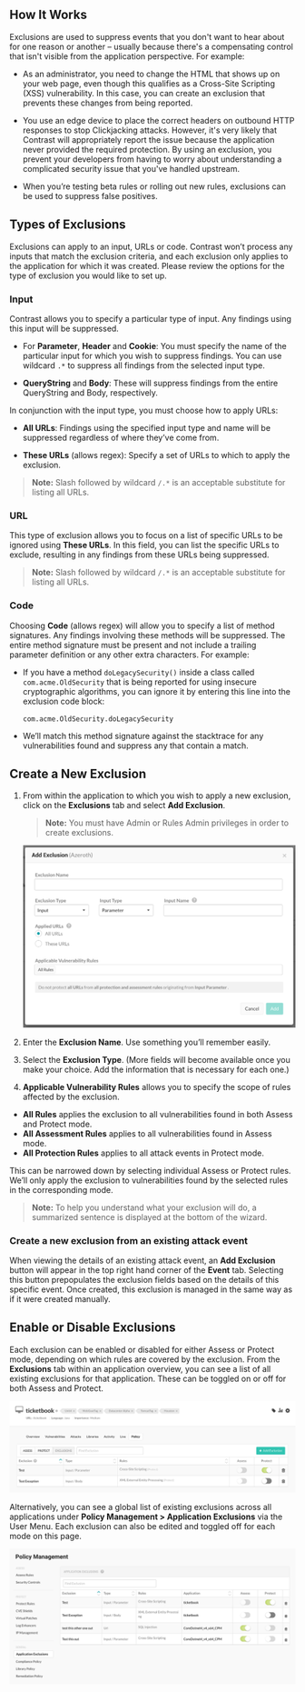 <!--
title: "Application Exclusions"
description: "Overview of application exclusions in TeamServer"
tags: "Admin policy application exclusions suppress events"
-->

## How It Works 

Exclusions are used to suppress events that you don't want to hear about for one reason or another – usually because there's a compensating control that isn't visible from the application perspective. For example:

* As an administrator, you need to change the HTML that shows up on your web page, even though this qualifies as a Cross-Site Scripting (XSS) vulnerability. In this case, you can create an exclusion that prevents these changes from being reported.

* You use an edge device to place the correct headers on outbound HTTP responses to stop Clickjacking attacks. However, it's very likely that Contrast will appropriately report the issue because the application never provided the required protection. By using an exclusion, you prevent your developers from having to worry about understanding a complicated security issue that you've handled upstream. 

* When you’re testing beta rules or rolling out new rules, exclusions can be used to suppress false positives.

## Types of Exclusions 

Exclusions can apply to an input, URLs or code. Contrast won’t process any inputs that match the exclusion criteria, and each exclusion only applies to the application for which it was created. Please review the options for the type of exclusion you would like to set up. 

### Input 

Contrast allows you to specify a particular type of input. Any findings using this input will be suppressed.

* For **Parameter**, **Header** and **Cookie**: You must specify the name of the particular input for which you wish to suppress findings. You can use wildcard ```.*``` to suppress all findings from the selected input type.

* **QueryString** and **Body**: These will suppress findings from the entire QueryString and Body, respectively.

In conjunction with the input type, you must choose how to apply URLs:

* **All URLs**: Findings using the specified input type and name will be suppressed regardless of where they’ve come from.

* **These URLs** (allows regex): Specify a set of URLs to which to apply the exclusion. 

>**Note:** Slash followed by wildcard ```/.*``` is an acceptable substitute for listing all URLs.

### URL

This type of exclusion allows you to focus on a list of specific URLs to be ignored using **These URLs**. In this field, you can list the specific URLs to exclude, resulting in any findings from these URLs being suppressed. 

>**Note:** Slash followed by wildcard ```/.*``` is an acceptable substitute for listing all URLs.

### Code

Choosing **Code** (allows regex) will allow you to specify a list of method signatures. Any findings involving these methods will be suppressed. The entire method signature must be present and not include a trailing parameter definition or any other extra characters. For example: 

* If you have a method ```doLegacySecurity()``` inside a class called ```com.acme.OldSecurity``` that is being reported for using insecure cryptographic algorithms, you can ignore it by entering this line into the exclusion code block:

      com.acme.OldSecurity.doLegacySecurity

* We’ll match this method signature against the stacktrace for any vulnerabilities found and suppress any that contain a match.

## Create a New Exclusion

1. From within the application to which you wish to apply a new exclusion, click on the **Exclusions** tab and select **Add Exclusion**. 

   >**Note:** You must have Admin or Rules Admin privileges in order to create exclusions.

   <a href="assets/images/ExclusionsAdd.png" rel="lightbox" title="Adding A New Exclusion"><img class="thumbnail" src="assets/images/ExclusionsAdd.png"/></a>

2. Enter the **Exclusion Name**. Use something you’ll remember easily.
3.	Select the **Exclusion Type**. (More fields will become available once you make your choice. Add the information that is necessary for each one.) 
4.	**Applicable Vulnerability Rules** allows you to specify the scope of rules affected by the exclusion.

 * **All Rules** applies the exclusion to all vulnerabilities found in both Assess and Protect mode. 
 * **All Assessment Rules** applies to all vulnerabilities found in Assess mode.
 * **All Protection Rules** applies to all attack events in Protect mode.

This can be narrowed down by selecting individual Assess or Protect rules. We’ll only apply the exclusion to vulnerabilities found by the selected rules in the corresponding mode.

>**Note:** To help you understand what your exclusion will do, a summarized sentence is displayed at the bottom of the wizard.

### Create a new exclusion from an existing attack event

When viewing the details of an existing attack event, an **Add Exclusion** button will appear in the top right hand corner of the **Event** tab. Selecting this button prepopulates the exclusion fields based on the details of this specific event. Once created, this exclusion is managed in the same way as if it were created manually.

## Enable or Disable Exclusions

Each exclusion can be enabled or disabled for either Assess or Protect mode, depending on which rules are covered by the exclusion. From the **Exclusions** tab within an application overview, you can see a list of all existing exclusions for that application. These can be toggled on or off for both Assess and Protect. 

<a href="assets/images/Application-policy-exclusions-tab.png" rel="lightbox" title="Enable or disable exclusions in an application Policy tab"><img class="thumbnail" src="assets/images/Application-policy-exclusions-tab.png"/></a>

Alternatively, you can see a global list of existing exclusions across all applications under **Policy Management > Application Exclusions** via the User Menu. Each exclusion can also be edited and toggled off for each mode on this page. 

<a href="assets/images/Application-exclusions.png" rel="lightbox" title="Manage exclusions in Policy Management"><img class="thumbnail" src="assets/images/Application-exclusions.png"/></a>



